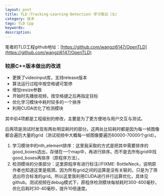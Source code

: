 ```yaml
---
layout: post
title: TLD（Tracking-Learning-Detection）学习笔记（七）
category: 技术
tags: TLD Cpp
keywords: 
description: 
---
```


笔者的TLD工程github地址：[https://github.com/wangzi6147/OpenTLD](https://github.com/wangzi6147/OpenTLD)

### 较原C++版本做出的改进

 - 更换了videoinput库，支持release版本
 - 算法运行过程中按空格键可暂停
 - 增加resize参数
 - 开始时先播放视频，按空格键之后再指定目标
 - 优化学习模块中耗时较多的一个排序
 - 利用CUDA优化了检测模块

其中前4项都是工程级别的修改，主要是为了更方便地与用户交互与测试。

后两项是测试时发现有两处明显耗时的部分。这两处比较耗时都是因为每一帧图像都会遍历大量的grid（测试视频中大概每一帧图像要遍历60000-70000个grid）。

 1. 学习模块中的nth_element排序：这里我采取的方式是把其中需要排序的good_boxes选出，存储在一个map中，再进行排序。而不是去所有grid中找good_boxes再排序（原程序方法）。
 2. 检测模块的分类部分：这里原程序有进行标注//FIXME: BottleNeck，说明原作者也知道这里是瓶颈。因为所有grid之间的运算是没有关联的，只是为了筛选出符合标准的grid。所以这里我利用CUDA进行并行运算优化，具体见github。测试视频在debug模式下，原程序检测模块每帧耗时300-400毫秒，优化后耗时30-40毫秒，提升10倍速度。
